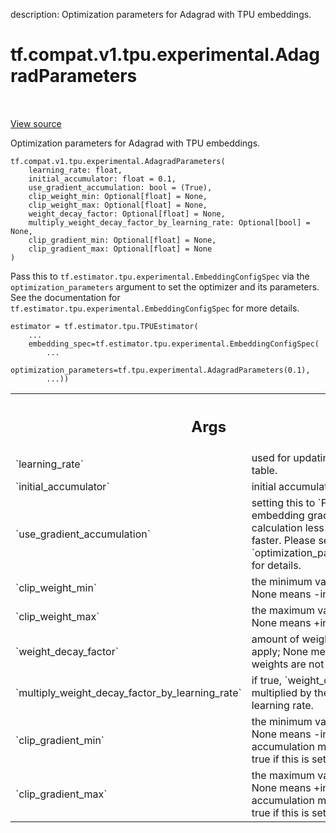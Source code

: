 description: Optimization parameters for Adagrad with TPU embeddings.

<div itemscope itemtype="http://developers.google.com/ReferenceObject">
<meta itemprop="name" content="tf.compat.v1.tpu.experimental.AdagradParameters" />
<meta itemprop="path" content="Stable" />
<meta itemprop="property" content="__init__"/>
</div>

# tf.compat.v1.tpu.experimental.AdagradParameters

<!-- Insert buttons and diff -->

<table class="tfo-notebook-buttons tfo-api nocontent" align="left">

</table>

<a target="_blank" href="/code/stable/tensorflow/python/tpu/tpu_embedding.py">View source</a>



Optimization parameters for Adagrad with TPU embeddings.

<pre class="devsite-click-to-copy prettyprint lang-py tfo-signature-link">
<code>tf.compat.v1.tpu.experimental.AdagradParameters(
    learning_rate: float,
    initial_accumulator: float = 0.1,
    use_gradient_accumulation: bool = (True),
    clip_weight_min: Optional[float] = None,
    clip_weight_max: Optional[float] = None,
    weight_decay_factor: Optional[float] = None,
    multiply_weight_decay_factor_by_learning_rate: Optional[bool] = None,
    clip_gradient_min: Optional[float] = None,
    clip_gradient_max: Optional[float] = None
)
</code></pre>



<!-- Placeholder for "Used in" -->

Pass this to `tf.estimator.tpu.experimental.EmbeddingConfigSpec` via the
`optimization_parameters` argument to set the optimizer and its parameters.
See the documentation for `tf.estimator.tpu.experimental.EmbeddingConfigSpec`
for more details.

```
estimator = tf.estimator.tpu.TPUEstimator(
    ...
    embedding_spec=tf.estimator.tpu.experimental.EmbeddingConfigSpec(
        ...
        optimization_parameters=tf.tpu.experimental.AdagradParameters(0.1),
        ...))
```

<!-- Tabular view -->
 <table class="responsive fixed orange">
<colgroup><col width="214px"><col></colgroup>
<tr><th colspan="2"><h2 class="add-link">Args</h2></th></tr>

<tr>
<td>
`learning_rate`
</td>
<td>
used for updating embedding table.
</td>
</tr><tr>
<td>
`initial_accumulator`
</td>
<td>
initial accumulator for Adagrad.
</td>
</tr><tr>
<td>
`use_gradient_accumulation`
</td>
<td>
setting this to `False` makes embedding
gradients calculation less accurate but faster. Please see
`optimization_parameters.proto` for details.
</td>
</tr><tr>
<td>
`clip_weight_min`
</td>
<td>
the minimum value to clip by; None means -infinity.
</td>
</tr><tr>
<td>
`clip_weight_max`
</td>
<td>
the maximum value to clip by; None means +infinity.
</td>
</tr><tr>
<td>
`weight_decay_factor`
</td>
<td>
amount of weight decay to apply; None means that the
weights are not decayed.
</td>
</tr><tr>
<td>
`multiply_weight_decay_factor_by_learning_rate`
</td>
<td>
if true,
`weight_decay_factor` is multiplied by the current learning rate.
</td>
</tr><tr>
<td>
`clip_gradient_min`
</td>
<td>
the minimum value to clip by; None means -infinity.
Gradient accumulation must be set to true if this is set.
</td>
</tr><tr>
<td>
`clip_gradient_max`
</td>
<td>
the maximum value to clip by; None means +infinity.
Gradient accumulation must be set to true if this is set.
</td>
</tr>
</table>



